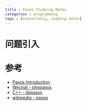 ```yaml
---
title : Paxos Studying Notes
categories : programming
tags : [concurrency, reading notes]
---
```


# 问题引入

# 参考

* [Paxos Introduction](http://drmingdrmer.github.io/pdf/paxos-slide/paxos.pdf)
* [Wechat - phxpaxos](https://github.com/tencent-wechat/phxpaxos)
* [C++ - libpaxos](http://www.leonmergen.com/libpaxos-cpp/)
* [wikipedia - paxos](https://en.wikipedia.org/wiki/Paxos_(computer_science))
